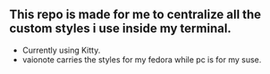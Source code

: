 ## This repo is made for me to centralize all the custom styles i use inside my terminal. 

- Currently using Kitty.
- vaionote carries the styles for my fedora while pc is for my suse.
